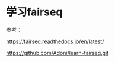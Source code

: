 
# 学习fairseq


参考： 

https://fairseq.readthedocs.io/en/latest/

https://github.com/Adoni/learn-fairseq.git
